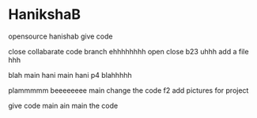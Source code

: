 # HanikshaB
opensource
 hanishab
give code

close
collabarate code
 branch
ehhhhhhhh
open
close
b23
uhhh
add a file
hhh

blah
 main
 hani
 main
 hani
 p4
 blahhhhh

plammmmm
beeeeeeee
 main
 change the code
 f2
 add pictures for project

 give code
 main
ain
main the code
